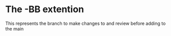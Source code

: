 # The -BB extention

This represents the branch to make changes to and review before adding to the main
